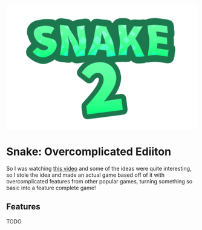![Logo](images/logo.png)
# Snake: Overcomplicated Ediiton
So I was watching [this video](https://www.youtube.com/watch?v=YnN6eBamwj4) and some of the ideas were quite interesting, so I stole the idea and made an actual game based off of it with overcomplicated features from other popular games, turning something so basic into a feature complete game!

## Features
TODO